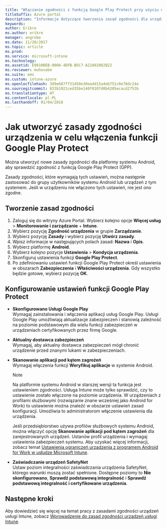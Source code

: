 ```yaml
---
title: "Włączanie zgodności z funkcją Google Play Protect przy użyciu usługi Intune"
titleSuffix: Azure portal
description: "Informacje dotyczące tworzenia zasad zgodności dla urządzeń z systemem Android w celu włączenia funkcji Google Play Protect."
keywords: 
author: Erikre
ms.author: erikre
manager: angrobe
ms.date: 11/20/2017
ms.topic: article
ms.prod: 
ms.service: microsoft-intune
ms.technology: 
ms.assetid: E9810BEB-000A-4DFB-B5C7-A22A92082B22
ms.reviewer: muhosabe
ms.suite: ems
ms.custom: intune-azure
ms.openlocfilehash: 3d9e687ff31d50e30ea4d15a4eb751c0e78dc24e
ms.sourcegitcommit: 833b1921ced35be140f0107d0b4205ecacd2753b
ms.translationtype: HT
ms.contentlocale: pl-PL
ms.lasthandoff: 01/04/2018
---
```

# <a name="how-to-create-a-device-compliance-policy-to-enable-google-play-protect"></a>Jak utworzyć zasady zgodności urządzenia w celu włączenia funkcji Google Play Protect

Można utworzyć nowe zasady zgodności dla platformy systemu Android, aby sprawdzić zgodność z funkcją Google Play Protect (GPP).

Zasady zgodności, które wymagają tych ustawień, można następnie zastosować do grupy użytkowników systemu Android lub urządzeń z tym systemem. Jeśli w urządzeniu nie włączono tych ustawień, nie jest ono zgodne.

## <a name="create-a-compliance-policy"></a>Tworzenie zasad zgodności

1. Zaloguj się do witryny Azure Portal. Wybierz kolejno opcje **Więcej usług** > **Monitorowanie i zarządzanie** + **Intune**.
2. Wybierz pozycję **Zgodność urządzenia** w grupie **Zarządzanie**. 
3. Wybierz pozycję **Zasady** i wybierz pozycję **Utwórz zasady**.
4. Wpisz informacje w następujących polach zasad: **Nazwa** i **Opis**.
5. Wybierz platformę **Android**.
6. Wybierz kolejno pozycje **Ustawienia** > **Kondycja urządzenia**.
7. Skonfiguruj ustawienia funkcji **Google Play Protect**.
8. Po zdefiniowaniu ustawień funkcji Google Play Protect określ ustawienia w obszarach **Zabezpieczenia** i **Właściwości urządzenia**. Gdy wszystko będzie gotowe, wybierz pozycję **OK**.

## <a name="configure-the-google-play-protect-settings"></a>Konfigurowanie ustawień funkcji Google Play Protect

 - **Skonfigurowano Usługi Google Play**  
   Wymagaj zainstalowania i włączenia aplikacji usług Google Play. Usługi Google Play umożliwiają aktualizacje zabezpieczeń i stanowią zależność na poziomie podstawowym dla wielu funkcji zabezpieczeń w urządzeniach certyfikowanych przez firmę Google.
 - **Aktualny dostawca zabezpieczeń**  
   Wymagaj, aby aktualny dostawca zabezpieczeń mógł chronić urządzenie przed znanymi lukami w zabezpieczeniach.
 - **Skanowanie aplikacji pod kątem zagrożeń**  
   Wymagaj włączenia funkcji **Weryfikuj aplikacje** w systemie Android.
    > [!Note]  
    > Na platformie systemu Android w starszej wersji ta funkcja jest ustawieniem zgodności. Usługa Intune może tylko sprawdzić, czy to ustawienie zostało włączone na poziomie urządzenia. W urządzeniach z profilami służbowymi (rozwiązanie znane wcześniej jako Android for Work) to ustawienie można znaleźć w obszarze ustawień zasad konfiguracji. Umożliwia to administratorom włączenie ustawienia dla urządzenia.

    Jeśli przedsiębiorstwo używa profilów służbowych systemu Android, można włączyć opcję **Skanowanie aplikacji pod kątem zagrożeń** dla zarejestrowanych urządzeń. Ustanów profil urządzenia i wymagaj ustawienia zabezpieczeń systemu. Aby uzyskać więcej informacji, zobacz temat [Ustawienia ograniczeń urządzenia z programem Android for Work w usłudze Microsoft Intune](device-restrictions-android-for-work.md).

 - **Zaświadczanie urządzeń SafetyNet**  
   Ustaw poziom integralności zaświadczania urządzenia SafetyNet, którego warunki muszą zostać spełnione. Dostępne poziomy to **Nie skonfigurowano**, **Sprawdź podstawową integralność** i **Sprawdź podstawową integralność i certyfikowane urządzenia**.




## <a name="next-steps"></a>Następne kroki

Aby dowiedzieć się więcej na temat pracy z zasadami zgodności urządzeń usługi Intune, zobacz [Wprowadzenie do zasad zgodności urządzeń usługi Intune](device-compliance-get-started.md).